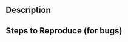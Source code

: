 ## Description

<!-- If describing a bug, tell us what happens instead of the expected behavior -->
<!-- If you're suggesting a change/improvement, tell us how it should work -->

## Steps to Reproduce (for bugs)

<!-- Provide a link to a live example, or an exact set of steps to -->
<!-- reproduce this bug. -->